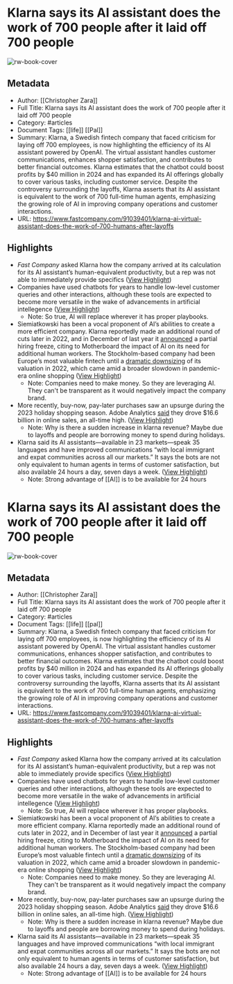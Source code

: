 # Klarna says its AI assistant does the work of 700 people after it laid off 700 people

![rw-book-cover](https://images.fastcompany.net/image/upload/w_1280,f_auto,q_auto,fl_lossy/wp-cms/uploads/2024/02/p-1-91039401-klarna-ai-chatbot-layoff.jpg)

## Metadata
- Author: [[Christopher Zara]]
- Full Title: Klarna says its AI assistant does the work of 700 people after it laid off 700 people
- Category: #articles
- Document Tags: [[life]] [[Pal]] 
- Summary: Klarna, a Swedish fintech company that faced criticism for laying off 700 employees, is now highlighting the efficiency of its AI assistant powered by OpenAI. The virtual assistant handles customer communications, enhances shopper satisfaction, and contributes to better financial outcomes. Klarna estimates that the chatbot could boost profits by $40 million in 2024 and has expanded its AI offerings globally to cover various tasks, including customer service. Despite the controversy surrounding the layoffs, Klarna asserts that its AI assistant is equivalent to the work of 700 full-time human agents, emphasizing the growing role of AI in improving company operations and customer interactions.
- URL: https://www.fastcompany.com/91039401/klarna-ai-virtual-assistant-does-the-work-of-700-humans-after-layoffs

## Highlights
- *Fast Company* asked Klarna how the company arrived at its calculation for its AI assistant’s human-equivalent productivity, but a rep was not able to immediately provide specifics ([View Highlight](https://read.readwise.io/read/01hqsbtyz355n7twk89xsra622))
- Companies have used chatbots for years to handle low-level customer queries and other interactions, although these tools are expected to become more versatile in the wake of advancements in artificial intellegence ([View Highlight](https://read.readwise.io/read/01hqsbgkqsxqjqez11ez9b6d80))
    - Note: So true, AI will replace wherever it has proper playbooks.
- Siemiatkowski has been a vocal proponent of AI’s abilities to create a more efficient company. Klarna reportedly made an additional round of cuts later in 2022, and in December of last year it [announced](https://www.vice.com/en/article/pkavnv/buy-now-pay-later-giant-to-shrink-human-workforce-as-it-goes-all-in-on-ai) a partial hiring freeze, citing to Motherboard the impact of AI on its need for additional human workers. The Stockholm-based company had been Europe’s most valuable fintech until a [dramatic downsizing](https://www.cnbc.com/2022/07/11/klarna-valuation-plunges-85percent-as-buy-now-pay-later-hype-fades.html) of its valuation in 2022, which came amid a broader slowdown in pandemic-era online shopping ([View Highlight](https://read.readwise.io/read/01hqsbdmaq2gs4q0xx7e2a6jap))
    - Note: Companies need to make money. So they are leveraging AI. They can't be transparent as it would negatively impact the company brand.
- More recently, buy-now, pay-later purchases saw an upsurge during the 2023 holiday shopping season. Adobe Analytics [said](https://news.adobe.com/news/news-details/2024/Media-Alert-Adobe-Holiday-Shopping-Season-Drove-a-Record-222.1-Billion-Online/default.aspx) they drove $16.6 billion in online sales, an all-time high. ([View Highlight](https://read.readwise.io/read/01hqsbbhq831dkwcw9g1gt0k02))
    - Note: Why is there a sudden increase in klarna revenue? Maybe due to layoffs and people are borrowing money to spend during holidays.
- Klarna said its AI assistants—available in 23 markets—speak 35 languages and have improved communications “with local immigrant and expat communities across all our markets.” It says the bots are not only equivalent to human agents in terms of customer satisfaction, but also available 24 hours a day, seven days a week. ([View Highlight](https://read.readwise.io/read/01hqs7reta7p2j40rgdm5w17yq))
    - Note: Strong advantage of [[AI]] is to be available for 24 hours
# Klarna says its AI assistant does the work of 700 people after it laid off 700 people

![rw-book-cover](https://images.fastcompany.net/image/upload/w_1280,f_auto,q_auto,fl_lossy/wp-cms/uploads/2024/02/p-1-91039401-klarna-ai-chatbot-layoff.jpg)

## Metadata
- Author: [[Christopher Zara]]
- Full Title: Klarna says its AI assistant does the work of 700 people after it laid off 700 people
- Category: #articles
- Document Tags: [[life]] [[pal]] 
- Summary: Klarna, a Swedish fintech company that faced criticism for laying off 700 employees, is now highlighting the efficiency of its AI assistant powered by OpenAI. The virtual assistant handles customer communications, enhances shopper satisfaction, and contributes to better financial outcomes. Klarna estimates that the chatbot could boost profits by $40 million in 2024 and has expanded its AI offerings globally to cover various tasks, including customer service. Despite the controversy surrounding the layoffs, Klarna asserts that its AI assistant is equivalent to the work of 700 full-time human agents, emphasizing the growing role of AI in improving company operations and customer interactions.
- URL: https://www.fastcompany.com/91039401/klarna-ai-virtual-assistant-does-the-work-of-700-humans-after-layoffs

## Highlights
- *Fast Company* asked Klarna how the company arrived at its calculation for its AI assistant’s human-equivalent productivity, but a rep was not able to immediately provide specifics ([View Highlight](https://read.readwise.io/read/01hqsbtyz355n7twk89xsra622))
- Companies have used chatbots for years to handle low-level customer queries and other interactions, although these tools are expected to become more versatile in the wake of advancements in artificial intellegence ([View Highlight](https://read.readwise.io/read/01hqsbgkqsxqjqez11ez9b6d80))
    - Note: So true, AI will replace wherever it has proper playbooks.
- Siemiatkowski has been a vocal proponent of AI’s abilities to create a more efficient company. Klarna reportedly made an additional round of cuts later in 2022, and in December of last year it [announced](https://www.vice.com/en/article/pkavnv/buy-now-pay-later-giant-to-shrink-human-workforce-as-it-goes-all-in-on-ai) a partial hiring freeze, citing to Motherboard the impact of AI on its need for additional human workers. The Stockholm-based company had been Europe’s most valuable fintech until a [dramatic downsizing](https://www.cnbc.com/2022/07/11/klarna-valuation-plunges-85percent-as-buy-now-pay-later-hype-fades.html) of its valuation in 2022, which came amid a broader slowdown in pandemic-era online shopping ([View Highlight](https://read.readwise.io/read/01hqsbdmaq2gs4q0xx7e2a6jap))
    - Note: Companies need to make money. So they are leveraging AI. They can't be transparent as it would negatively impact the company brand.
- More recently, buy-now, pay-later purchases saw an upsurge during the 2023 holiday shopping season. Adobe Analytics [said](https://news.adobe.com/news/news-details/2024/Media-Alert-Adobe-Holiday-Shopping-Season-Drove-a-Record-222.1-Billion-Online/default.aspx) they drove $16.6 billion in online sales, an all-time high. ([View Highlight](https://read.readwise.io/read/01hqsbbhq831dkwcw9g1gt0k02))
    - Note: Why is there a sudden increase in klarna revenue? Maybe due to layoffs and people are borrowing money to spend during holidays.
- Klarna said its AI assistants—available in 23 markets—speak 35 languages and have improved communications “with local immigrant and expat communities across all our markets.” It says the bots are not only equivalent to human agents in terms of customer satisfaction, but also available 24 hours a day, seven days a week. ([View Highlight](https://read.readwise.io/read/01hqs7reta7p2j40rgdm5w17yq))
    - Note: Strong advantage of [[AI]] is to be available for 24 hours
